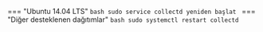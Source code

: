 === "Ubuntu 14.04 LTS"
    ```bash
    sudo service collectd yeniden başlat
    ```
=== "Diğer desteklenen dağıtımlar"
    ```bash
    sudo systemctl restart collectd
    ```